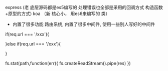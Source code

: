 express (老 底层源码都是es5编写的 处理错误也全部是采用的回调方式 构造函数+原型的方式) koa （新 核心小， 用es6来编写的  类）


- 内置了很多功能  路由系统, 内置了很多中间件, 使用一些别人写好的中间件


if(req.url === '/xxx'){

}else if(req.url === '/xxx'){

}

fs.stat(path,function(err){
    fs.createReadStream().pipe(res)
})